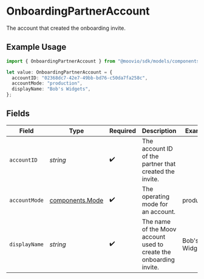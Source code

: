 # OnboardingPartnerAccount

The account that created the onboarding invite.

## Example Usage

```typescript
import { OnboardingPartnerAccount } from "@moovio/sdk/models/components";

let value: OnboardingPartnerAccount = {
  accountID: "02368dc7-42e7-49bb-bd76-c50da7fa258c",
  accountMode: "production",
  displayName: "Bob's Widgets",
};
```

## Fields

| Field                                                              | Type                                                               | Required                                                           | Description                                                        | Example                                                            |
| ------------------------------------------------------------------ | ------------------------------------------------------------------ | ------------------------------------------------------------------ | ------------------------------------------------------------------ | ------------------------------------------------------------------ |
| `accountID`                                                        | *string*                                                           | :heavy_check_mark:                                                 | The account ID of the partner that created the invite.             |                                                                    |
| `accountMode`                                                      | [components.Mode](../../models/components/mode.md)                 | :heavy_check_mark:                                                 | The operating mode for an account.                                 | production                                                         |
| `displayName`                                                      | *string*                                                           | :heavy_check_mark:                                                 | The name of the Moov account used to create the onboarding invite. | Bob's Widgets                                                      |